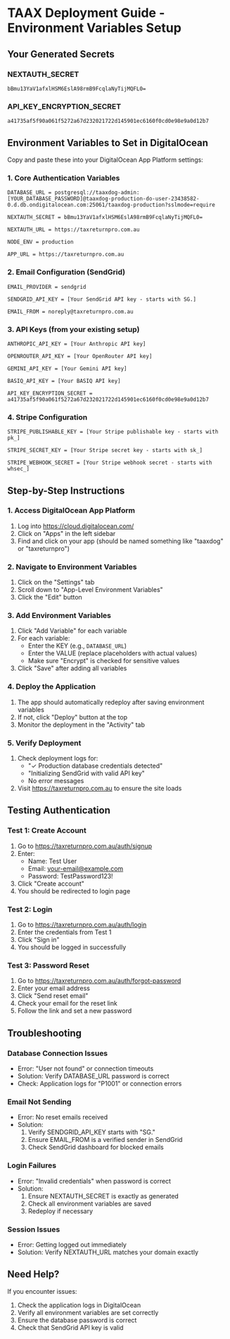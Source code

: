 # TAAX Deployment Guide - Environment Variables Setup

## Your Generated Secrets
### NEXTAUTH_SECRET
```
bBmu13YaV1afxlHSM6EslA98rmB9FcqlaNyTijMQFL0=
```

### API_KEY_ENCRYPTION_SECRET
```
a41735af5f90a061f5272a67d232021722d145901ec6160f0cd0e98e9a0d12b7
```

## Environment Variables to Set in DigitalOcean

Copy and paste these into your DigitalOcean App Platform settings:

### 1. Core Authentication Variables
```
DATABASE_URL = postgresql://taaxdog-admin:[YOUR_DATABASE_PASSWORD]@taaxdog-production-do-user-23438582-0.d.db.ondigitalocean.com:25061/taaxdog-production?sslmode=require

NEXTAUTH_SECRET = bBmu13YaV1afxlHSM6EslA98rmB9FcqlaNyTijMQFL0=

NEXTAUTH_URL = https://taxreturnpro.com.au

NODE_ENV = production

APP_URL = https://taxreturnpro.com.au
```

### 2. Email Configuration (SendGrid)
```
EMAIL_PROVIDER = sendgrid

SENDGRID_API_KEY = [Your SendGrid API key - starts with SG.]

EMAIL_FROM = noreply@taxreturnpro.com.au
```

### 3. API Keys (from your existing setup)
```
ANTHROPIC_API_KEY = [Your Anthropic API key]

OPENROUTER_API_KEY = [Your OpenRouter API key]

GEMINI_API_KEY = [Your Gemini API key]

BASIQ_API_KEY = [Your BASIQ API key]

API_KEY_ENCRYPTION_SECRET = a41735af5f90a061f5272a67d232021722d145901ec6160f0cd0e98e9a0d12b7
```

### 4. Stripe Configuration
```
STRIPE_PUBLISHABLE_KEY = [Your Stripe publishable key - starts with pk_]

STRIPE_SECRET_KEY = [Your Stripe secret key - starts with sk_]

STRIPE_WEBHOOK_SECRET = [Your Stripe webhook secret - starts with whsec_]
```

## Step-by-Step Instructions

### 1. Access DigitalOcean App Platform
1. Log into https://cloud.digitalocean.com/
2. Click on "Apps" in the left sidebar
3. Find and click on your app (should be named something like "taaxdog" or "taxreturnpro")

### 2. Navigate to Environment Variables
1. Click on the "Settings" tab
2. Scroll down to "App-Level Environment Variables"
3. Click the "Edit" button

### 3. Add Environment Variables
1. Click "Add Variable" for each variable
2. For each variable:
   - Enter the KEY (e.g., `DATABASE_URL`)
   - Enter the VALUE (replace placeholders with actual values)
   - Make sure "Encrypt" is checked for sensitive values
3. Click "Save" after adding all variables

### 4. Deploy the Application
1. The app should automatically redeploy after saving environment variables
2. If not, click "Deploy" button at the top
3. Monitor the deployment in the "Activity" tab

### 5. Verify Deployment
1. Check deployment logs for:
   - "✓ Production database credentials detected"
   - "Initializing SendGrid with valid API key"
   - No error messages
2. Visit https://taxreturnpro.com.au to ensure the site loads

## Testing Authentication

### Test 1: Create Account
1. Go to https://taxreturnpro.com.au/auth/signup
2. Enter:
   - Name: Test User
   - Email: your-email@example.com
   - Password: TestPassword123!
3. Click "Create account"
4. You should be redirected to login page

### Test 2: Login
1. Go to https://taxreturnpro.com.au/auth/login
2. Enter the credentials from Test 1
3. Click "Sign in"
4. You should be logged in successfully

### Test 3: Password Reset
1. Go to https://taxreturnpro.com.au/auth/forgot-password
2. Enter your email address
3. Click "Send reset email"
4. Check your email for the reset link
5. Follow the link and set a new password

## Troubleshooting

### Database Connection Issues
- Error: "User not found" or connection timeouts
- Solution: Verify DATABASE_URL password is correct
- Check: Application logs for "P1001" or connection errors

### Email Not Sending
- Error: No reset emails received
- Solution: 
  1. Verify SENDGRID_API_KEY starts with "SG."
  2. Ensure EMAIL_FROM is a verified sender in SendGrid
  3. Check SendGrid dashboard for blocked emails

### Login Failures
- Error: "Invalid credentials" when password is correct
- Solution: 
  1. Ensure NEXTAUTH_SECRET is exactly as generated
  2. Check all environment variables are saved
  3. Redeploy if necessary

### Session Issues
- Error: Getting logged out immediately
- Solution: Verify NEXTAUTH_URL matches your domain exactly

## Need Help?
If you encounter issues:
1. Check the application logs in DigitalOcean
2. Verify all environment variables are set correctly
3. Ensure the database password is correct
4. Check that SendGrid API key is valid